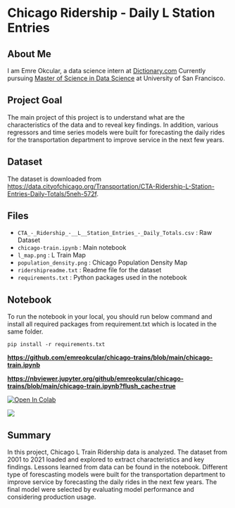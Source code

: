 # Chicago Ridership - Daily L Station Entries

## About Me

I am Emre Okcular, a data science intern at [Dictionary.com](https://www.dictionary.com/) Currently pursuing [Master of Science in Data Science](https://www.usfca.edu/arts-sciences/graduate-programs/data-science) at University of San Francisco.

## Project Goal

The main project of this project is to understand what are the characteristics of the data and to reveal key findings. In addition, various regressors and time series models were built for forecasting the daily rides for the transportation department to improve service in the next few years.

## Dataset

The dataset is downloaded from https://data.cityofchicago.org/Transportation/CTA-Ridership-L-Station-Entries-Daily-Totals/5neh-572f.

## Files

* ```CTA_-_Ridership_-__L__Station_Entries_-_Daily_Totals.csv``` : Raw Dataset
* ```chicago-train.ipynb``` : Main notebook
* ```l_map.png``` : L Train Map
* ```population_density.png``` : Chicago Population Density Map
* ```ridershipreadme.txt``` : Readme file for the dataset
* ```requirements.txt``` : Python packages used in the notebook

## Notebook

To run the notebook in your local, you should run below command and install all required packages from requirement.txt which is located in the same folder.

```pip install -r requirements.txt```

**https://github.com/emreokcular/chicago-trains/blob/main/chicago-train.ipynb**

**https://nbviewer.jupyter.org/github/emreokcular/chicago-trains/blob/main/chicago-train.ipynb?flush_cache=true**

[![Open In Colab](https://colab.research.google.com/assets/colab-badge.svg)](https://colab.research.google.com/github/emreokcular/chicago-trains/blob/main/chicago-train.ipynb)

[<img src="https://deepnote.com/buttons/launch-in-deepnote-small.svg">](https://deepnote.com/project/chicago-trains-Sppg_Kd4TbqyAiHfbe8M8A/%2Fchicago-trains%2Fchicago-train.ipynb) 

## Summary

In this project, Chicago L Train Ridership data is analyzed. The dataset from 2001 to 2021 loaded and explored to extract characteristics and key findings. Lessons learned from data can be found in the notebook. Different type of forescasting models were built for the transportation department to improve service by forecasting the daily rides in the next few years. The final model were selected by evaluating model performance and considering production usage.
